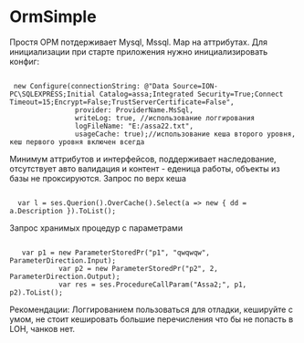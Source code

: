 OrmSimple
=========
Простя ОРМ потдерживает Mysql, Mssql.
Мар на аттрибутах.
Для инициализации при старте приложения
нужно инициализировать конфиг:
<pre><code class='language-cs'>
 new Configure(connectionString: @"Data Source=ION-PC\SQLEXPRESS;Initial Catalog=assa;Integrated Security=True;Connect Timeout=15;Encrypt=False;TrustServerCertificate=False",
                provider: ProviderName.MsSql,
                writeLog: true, //использование логгирования
                logFileName: "E:/assa22.txt",
                usageCache: true);//использование кеша второго уровня, кеш первого уровня включен всегда
</code></pre>
Минимум аттрибутов и интерфейсов, поддерживает наследование, отсутствует авто валидация
и контент - еденица работы, объекты из базы не проксируются.
Запрос по верх кеша
<pre><code class='language-cs'>
  var l = ses.Querion<Telephone>().OverCache().Select(a => new { dd = a.Description }).ToList();
</code></pre>
Запрос хранимых процедур с параметрами
<pre><code class='language-cs'>
   var p1 = new ParameterStoredPr("p1", "qwqwqw", ParameterDirection.Input);
            var p2 = new ParameterStoredPr("p2", 2, ParameterDirection.Output);
            var res = ses.ProcedureCallParam<Body>("Assa2;", p1, p2).ToList();
</code></pre>
Рекомендации: Логгированием  пользоваться для отладки, кешируйте с умом, не стоит кешировать большие перечисления
что бы не попасть в LOH, чанков нет.
